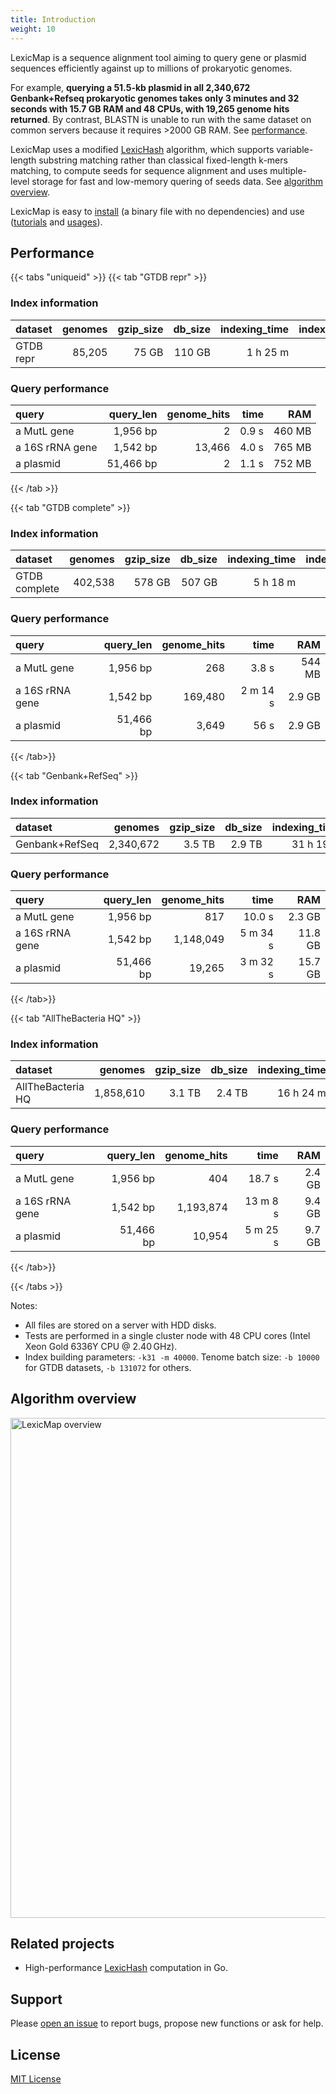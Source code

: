 ```yaml
---
title: Introduction
weight: 10
---
```


LexicMap is a sequence alignment tool aiming to query gene or plasmid sequences efficiently against up to millions of prokaryotic genomes.

For example, **querying a 51.5-kb plasmid in all 2,340,672 Genbank+Refseq prokaryotic genomes takes only 3 minutes and 32 seconds with 15.7 GB RAM and 48 CPUs, with 19,265 genome hits returned**.
By contrast, BLASTN is unable to run with the same dataset on common servers because it requires >2000 GB RAM. See [performance](#performance).

LexicMap uses a modified [LexicHash](https://doi.org/10.1093/bioinformatics/btad652) algorithm, which supports variable-length substring matching rather than classical fixed-length k-mers matching, to compute seeds for sequence alignment and uses multiple-level storage for fast and low-memory quering of seeds data. See [algorithm overview](#algorithm-overview).

LexicMap is easy to [install](http://bioinf.shenwei.me/lexicmap/installation/) (a binary file with no dependencies) and use ([tutorials](http://bioinf.shenwei.me/lexicmap/tutorials/index/) and [usages](http://bioinf.shenwei.me/lexicmap/usage/lexicmap/)).


## Performance

{{< tabs "uniqueid" >}}
{{< tab "GTDB repr" >}}

### Index information

|dataset          |genomes  |gzip_size|db_size|indexing_time|indexing_RAM|
|:----------------|--------:|--------:|------:|------------:|-----------:|
|GTDB repr        |85,205   |75 GB    |110 GB |1 h 25 m     |49 GB       |


### Query performance

|query          |query_len|genome_hits|time    |RAM    |
|:--------------|--------:|----------:|-------:|------:|
|a MutL gene    |1,956 bp |2          |0.9 s   |460 MB |
|a 16S rRNA gene|1,542 bp |13,466     |4.0 s   |765 MB |
|a plasmid      |51,466 bp|2          |1.1 s   |752 MB |
{{< /tab >}}

{{< tab "GTDB complete" >}}


### Index information

|dataset          |genomes  |gzip_size|db_size|indexing_time|indexing_RAM|
|:----------------|--------:|--------:|------:|------------:|-----------:|
|GTDB complete    |402,538  |578 GB   |507 GB |5 h 18 m     |46 GB       |

### Query performance

|query          |query_len|genome_hits|time    |RAM    |
|:--------------|--------:|----------:|-------:|------:|
|a MutL gene    |1,956 bp |268        |3.8 s   |544 MB |
|a 16S rRNA gene|1,542 bp |169,480    |2 m 14 s|2.9 GB |
|a plasmid      |51,466 bp|3,649      |56 s    |2.9 GB |

{{< /tab>}}


{{< tab "Genbank+RefSeq" >}}

### Index information

|dataset          |genomes  |gzip_size|db_size|indexing_time|indexing_RAM|
|:----------------|--------:|--------:|------:|------------:|-----------:|
|Genbank+RefSeq   |2,340,672|3.5 TB   |2.9 TB |31 h 19 m    |-           |

### Query performance

|query          |query_len|genome_hits|time    |RAM    |
|:--------------|--------:|----------:|-------:|------:|
|a MutL gene    |1,956 bp |817        |10.0 s  |2.3 GB |
|a 16S rRNA gene|1,542 bp |1,148,049  |5 m 34 s|11.8 GB|
|a plasmid      |51,466 bp|19,265     |3 m 32 s|15.7 GB|

{{< /tab>}}


{{< tab "AllTheBacteria HQ" >}}

### Index information

|dataset          |genomes  |gzip_size|db_size|indexing_time|indexing_RAM|
|:----------------|--------:|--------:|------:|------------:|-----------:|
|AllTheBacteria HQ|1,858,610|3.1 TB   |2.4 TB |16 h 24 m    |70 GB       |

### Query performance

|query          |query_len|genome_hits|time    |RAM    |
|:--------------|--------:|----------:|-------:|------:|
|a MutL gene    |1,956 bp |404        |18.7 s  |2.4 GB |
|a 16S rRNA gene|1,542 bp |1,193,874  |13 m 8 s|9.4 GB |
|a plasmid      |51,466 bp|10,954     |5 m 25 s|9.7 GB |

{{< /tab>}}


{{< /tabs >}}


Notes:
- All files are stored on a server with HDD disks.
- Tests are performed in a single cluster node with 48 CPU cores (Intel Xeon Gold 6336Y CPU @ 2.40 GHz).
- Index building parameters: `-k31 -m 40000`. Tenome batch size: `-b 10000` for GTDB datasets, `-b 131072` for others.

## Algorithm overview

<img src="/LexicMap/img/overview.svg" alt="LexicMap overview" width="800"/>


## Related projects

- High-performance [LexicHash](https://github.com/shenwei356/LexicHash) computation in Go.

## Support

Please [open an issue](https://github.com/shenwei356/LexicMap/issues) to report bugs,
propose new functions or ask for help.

## License

[MIT License](https://github.com/shenwei356/LexicMap/blob/master/LICENSE)
